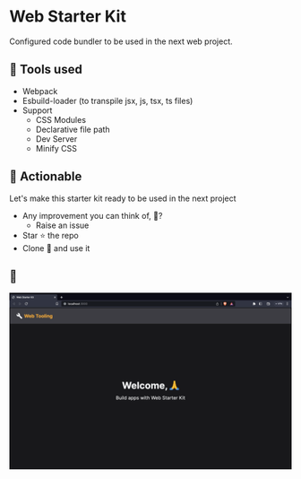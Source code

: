 # Web Starter Kit

Configured code bundler to be used in the next web project.

## 🧰 Tools used

- Webpack
- Esbuild-loader
  (to transpile jsx, js, tsx, ts files)
- Support
  - CSS Modules
  - Declarative file path
  - Dev Server
  - Minify CSS

## 💼 Actionable

Let's make this starter kit ready to be used in the next project

- Any improvement you can think of, 🤔?
  - Raise an issue
- Star ⭐️ the repo
- Clone 🔗 and use it

## 👀

![App Demo](./public/app-demo.png)
